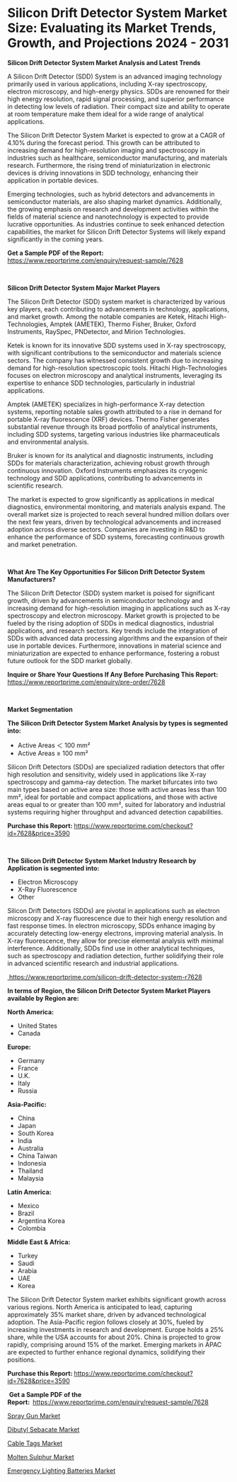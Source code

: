<p><h1>Silicon Drift Detector System Market Size: Evaluating its Market Trends, Growth, and Projections 2024 - 2031</h1></p><p><strong>Silicon Drift Detector System Market Analysis and Latest Trends</strong></p>
<p><p>A Silicon Drift Detector (SDD) System is an advanced imaging technology primarily used in various applications, including X-ray spectroscopy, electron microscopy, and high-energy physics. SDDs are renowned for their high energy resolution, rapid signal processing, and superior performance in detecting low levels of radiation. Their compact size and ability to operate at room temperature make them ideal for a wide range of analytical applications.</p><p>The Silicon Drift Detector System Market is expected to grow at a CAGR of 4.10% during the forecast period. This growth can be attributed to increasing demand for high-resolution imaging and spectroscopy in industries such as healthcare, semiconductor manufacturing, and materials research. Furthermore, the rising trend of miniaturization in electronic devices is driving innovations in SDD technology, enhancing their application in portable devices.</p><p>Emerging technologies, such as hybrid detectors and advancements in semiconductor materials, are also shaping market dynamics. Additionally, the growing emphasis on research and development activities within the fields of material science and nanotechnology is expected to provide lucrative opportunities. As industries continue to seek enhanced detection capabilities, the market for Silicon Drift Detector Systems will likely expand significantly in the coming years.</p></p>
<p><strong>Get a Sample PDF of the Report:&nbsp;</strong> <a href="https://www.reportprime.com/enquiry/request-sample/7628?utm_campaign=1941&utm_medium=2&utm_source=Github&utm_content=ia&utm_term=25122024&utm_id=silicon-drift-detector-system">https://www.reportprime.com/enquiry/request-sample/7628</a></p>
<p>&nbsp;</p>
<p><strong>Silicon Drift Detector System Major Market Players</strong></p>
<p><p>The Silicon Drift Detector (SDD) system market is characterized by various key players, each contributing to advancements in technology, applications, and market growth. Among the notable companies are Ketek, Hitachi High-Technologies, Amptek (AMETEK), Thermo Fisher, Bruker, Oxford Instruments, RaySpec, PNDetector, and Mirion Technologies.</p><p>Ketek is known for its innovative SDD systems used in X-ray spectroscopy, with significant contributions to the semiconductor and materials science sectors. The company has witnessed consistent growth due to increasing demand for high-resolution spectroscopic tools. Hitachi High-Technologies focuses on electron microscopy and analytical instruments, leveraging its expertise to enhance SDD technologies, particularly in industrial applications.</p><p>Amptek (AMETEK) specializes in high-performance X-ray detection systems, reporting notable sales growth attributed to a rise in demand for portable X-ray fluorescence (XRF) devices. Thermo Fisher generates substantial revenue through its broad portfolio of analytical instruments, including SDD systems, targeting various industries like pharmaceuticals and environmental analysis.</p><p>Bruker is known for its analytical and diagnostic instruments, including SDDs for materials characterization, achieving robust growth through continuous innovation. Oxford Instruments emphasizes its cryogenic technology and SDD applications, contributing to advancements in scientific research. </p><p>The market is expected to grow significantly as applications in medical diagnostics, environmental monitoring, and materials analysis expand. The overall market size is projected to reach several hundred million dollars over the next few years, driven by technological advancements and increased adoption across diverse sectors. Companies are investing in R&D to enhance the performance of SDD systems, forecasting continuous growth and market penetration.</p></p>
<p>&nbsp;</p>
<p><strong>What Are The Key Opportunities For Silicon Drift Detector System Manufacturers?</strong></p>
<p><p>The Silicon Drift Detector (SDD) system market is poised for significant growth, driven by advancements in semiconductor technology and increasing demand for high-resolution imaging in applications such as X-ray spectroscopy and electron microscopy. Market growth is projected to be fueled by the rising adoption of SDDs in medical diagnostics, industrial applications, and research sectors. Key trends include the integration of SDDs with advanced data processing algorithms and the expansion of their use in portable devices. Furthermore, innovations in material science and miniaturization are expected to enhance performance, fostering a robust future outlook for the SDD market globally.</p></p>
<p><strong>Inquire or Share Your Questions If Any Before Purchasing This Report:</strong> <a href="https://www.reportprime.com/enquiry/pre-order/7628?utm_campaign=1941&utm_medium=2&utm_source=Github&utm_content=ia&utm_term=25122024&utm_id=silicon-drift-detector-system">https://www.reportprime.com/enquiry/pre-order/7628</a></p>
<p>&nbsp;</p>
<p><strong>Market Segmentation</strong></p>
<p><strong>The Silicon Drift Detector System Market Analysis by types is segmented into:</strong></p>
<p><ul><li>Active Areas ＜ 100 mm²</li><li>Active Areas ≥ 100 mm²</li></ul></p>
<p><p>Silicon Drift Detectors (SDDs) are specialized radiation detectors that offer high resolution and sensitivity, widely used in applications like X-ray spectroscopy and gamma-ray detection. The market bifurcates into two main types based on active area size: those with active areas less than 100 mm², ideal for portable and compact applications, and those with active areas equal to or greater than 100 mm², suited for laboratory and industrial systems requiring higher throughput and advanced detection capabilities.</p></p>
<p><strong>Purchase this Report:&nbsp;</strong><a href="https://www.reportprime.com/checkout?id=7628&price=3590&utm_campaign=1941&utm_medium=2&utm_source=Github&utm_content=ia&utm_term=25122024&utm_id=silicon-drift-detector-system">https://www.reportprime.com/checkout?id=7628&price=3590</a></p>
<p>&nbsp;</p>
<p><strong>The Silicon Drift Detector System Market Industry Research by Application is segmented into:</strong></p>
<p><ul><li>Electron Microscopy</li><li>X-Ray Fluorescence</li><li>Other</li></ul></p>
<p><p>Silicon Drift Detectors (SDDs) are pivotal in applications such as electron microscopy and X-ray fluorescence due to their high energy resolution and fast response times. In electron microscopy, SDDs enhance imaging by accurately detecting low-energy electrons, improving material analysis. In X-ray fluorescence, they allow for precise elemental analysis with minimal interference. Additionally, SDDs find use in other analytical techniques, such as spectroscopy and radiation detection, further solidifying their role in advanced scientific research and industrial applications.</p></p>
<p><a href="https://www.reportprime.com/silicon-drift-detector-system-r7628?utm_campaign=1941&utm_medium=2&utm_source=Github&utm_content=ia&utm_term=25122024&utm_id=silicon-drift-detector-system">&nbsp;https://www.reportprime.com/silicon-drift-detector-system-r7628</a></p>
<p><strong>In terms of Region, the Silicon Drift Detector System Market Players available by Region are:</strong></p>
<p>
    <p> <strong> North America: </strong>
        <ul>
            <li>United States</li>
            <li>Canada</li>
        </ul>
        </p> 
    <p> <strong> Europe: </strong>
        <ul>
            <li>Germany</li>
            <li>France</li>
            <li>U.K.</li>
            <li>Italy</li>
            <li>Russia</li>
        </ul>
        </p> 
    <p> <strong> Asia-Pacific: </strong>
        <ul>
            <li>China</li>
            <li>Japan</li>
            <li>South Korea</li>
            <li>India</li>
            <li>Australia</li>
            <li>China Taiwan</li>
            <li>Indonesia</li>
            <li>Thailand</li>
            <li>Malaysia</li>
        </ul>
        </p> 
    <p> <strong> Latin America: </strong>
        <ul>
            <li>Mexico</li>
            <li>Brazil</li>
            <li>Argentina Korea</li>
            <li>Colombia</li>
        </ul>
        </p> 
    <p> <strong> Middle East & Africa: </strong>
        <ul>
            <li>Turkey</li>
            <li>Saudi</li>
            <li>Arabia</li>
            <li>UAE</li>
            <li>Korea</li>
        </ul>
    </p>
    </p>
<p><p>The Silicon Drift Detector System market exhibits significant growth across various regions. North America is anticipated to lead, capturing approximately 35% market share, driven by advanced technological adoption. The Asia-Pacific region follows closely at 30%, fueled by increasing investments in research and development. Europe holds a 25% share, while the USA accounts for about 20%. China is projected to grow rapidly, comprising around 15% of the market. Emerging markets in APAC are expected to further enhance regional dynamics, solidifying their positions.</p></p>
<p><strong>Purchase this Report: </strong><a href="https://www.reportprime.com/checkout?id=7628&price=3590&utm_campaign=1941&utm_medium=2&utm_source=Github&utm_content=ia&utm_term=25122024&utm_id=silicon-drift-detector-system">https://www.reportprime.com/checkout?id=7628&price=3590</a></p>
<p>&nbsp;<strong>Get a Sample PDF of the Report:&nbsp;&nbsp;</strong><a href="https://www.reportprime.com/enquiry/request-sample/7628?utm_campaign=1941&utm_medium=2&utm_source=Github&utm_content=ia&utm_term=25122024&utm_id=silicon-drift-detector-system">https://www.reportprime.com/enquiry/request-sample/7628</a></p>
<p><strong></strong></p>
<p><p><a href="https://github.com/mahnoor2003/Market-Research-Report-List-6/blob/main/spray-gun-market.md?utm_campaign=1941&utm_medium=2&utm_source=Github&utm_content=ia&utm_term=25122024&utm_id=silicon-drift-detector-system">Spray Gun Market</a></p><p><a href="https://www.linkedin.com/pulse/dibutyl-sebacate-market-trends-analysis-size-share-competitive-rkhyf?utm_campaign=1941&utm_medium=2&utm_source=Github&utm_content=ia&utm_term=25122024&utm_id=silicon-drift-detector-system">Dibutyl Sebacate Market</a></p><p><a href="https://www.linkedin.com/pulse/insightful-cable-tags-market-trends-growth-opportunities-u8lte?utm_campaign=1941&utm_medium=2&utm_source=Github&utm_content=ia&utm_term=25122024&utm_id=silicon-drift-detector-system">Cable Tags Market</a></p><p><a href="https://www.linkedin.com/pulse/molten-sulphur-market-expected-grow-58-cagr-from-2024-2031-emphasis-9ai4f?utm_campaign=1941&utm_medium=2&utm_source=Github&utm_content=ia&utm_term=25122024&utm_id=silicon-drift-detector-system">Molten Sulphur Market</a></p><p><a href="https://www.linkedin.com/pulse/forecasting-future-in-depth-analysis-emergency-lighting-diwte?utm_campaign=1941&utm_medium=2&utm_source=Github&utm_content=ia&utm_term=25122024&utm_id=silicon-drift-detector-system">Emergency Lighting Batteries Market</a></p></p>